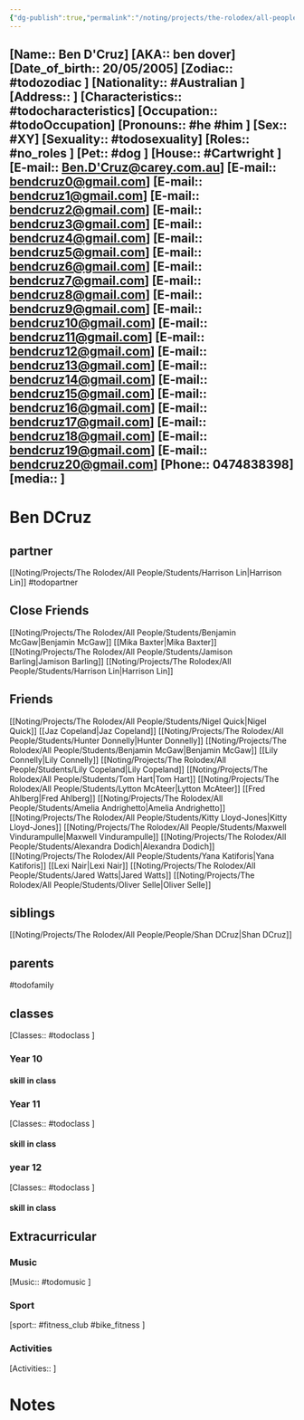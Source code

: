 ```yaml
---
{"dg-publish":true,"permalink":"/noting/projects/the-rolodex/all-people/students/ben-d-cruz/","dgHomeLink":true,"dgPassFrontmatter":false}
---
```


[Name:: Ben D'Cruz]
[AKA:: ben dover]
[Date_of_birth:: 20/05/2005]
[Zodiac:: #todozodiac ]
[Nationality:: #Australian  ]
[Address:: ]
[Characteristics::  #todocharacteristics]
[Occupation:: #todoOccupation]
[Pronouns:: #he #him  ]
[Sex:: #XY]
[Sexuality:: #todosexuality]
[Roles:: #no_roles ]
[Pet:: #dog ]
[House:: #Cartwright ]
[E-mail:: <Ben.D'Cruz@carey.com.au>]
[E-mail:: <bendcruz0@gmail.com>]
[E-mail:: <bendcruz1@gmail.com>]
[E-mail:: <bendcruz2@gmail.com>]
[E-mail:: <bendcruz3@gmail.com>]
[E-mail:: <bendcruz4@gmail.com>]
[E-mail:: <bendcruz5@gmail.com>]
[E-mail:: <bendcruz6@gmail.com>]
[E-mail:: <bendcruz7@gmail.com>]
[E-mail:: <bendcruz8@gmail.com>]
[E-mail:: <bendcruz9@gmail.com>]
[E-mail:: <bendcruz10@gmail.com>]
[E-mail:: <bendcruz11@gmail.com>]
[E-mail:: <bendcruz12@gmail.com>]
[E-mail:: <bendcruz13@gmail.com>]
[E-mail:: <bendcruz14@gmail.com>]
[E-mail:: <bendcruz15@gmail.com>]
[E-mail:: <bendcruz16@gmail.com>]
[E-mail:: <bendcruz17@gmail.com>]
[E-mail:: <bendcruz18@gmail.com>]
[E-mail:: <bendcruz19@gmail.com>]
[E-mail:: <bendcruz20@gmail.com>]
[Phone:: 0474838398]
[media:: ]
---
# Ben DCruz
## partner
[[Noting/Projects/The Rolodex/All People/Students/Harrison Lin|Harrison Lin]]
#todopartner
## Close Friends
[[Noting/Projects/The Rolodex/All People/Students/Benjamin McGaw|Benjamin McGaw]]
[[Mika Baxter|Mika Baxter]]
[[Noting/Projects/The Rolodex/All People/Students/Jamison Barling|Jamison Barling]]
[[Noting/Projects/The Rolodex/All People/Students/Harrison Lin|Harrison Lin]]
## Friends
[[Noting/Projects/The Rolodex/All People/Students/Nigel Quick|Nigel Quick]]
[[Jaz Copeland|Jaz Copeland]]
[[Noting/Projects/The Rolodex/All People/Students/Hunter Donnelly|Hunter Donnelly]]
[[Noting/Projects/The Rolodex/All People/Students/Benjamin McGaw|Benjamin McGaw]]
[[Lily Connelly|Lily Connelly]]
[[Noting/Projects/The Rolodex/All People/Students/Lily Copeland|Lily Copeland]]
[[Noting/Projects/The Rolodex/All People/Students/Tom Hart|Tom Hart]]
[[Noting/Projects/The Rolodex/All People/Students/Lytton McAteer|Lytton McAteer]]
[[Fred Ahlberg|Fred Ahlberg]]
[[Noting/Projects/The Rolodex/All People/Students/Amelia Andrighetto|Amelia Andrighetto]]
[[Noting/Projects/The Rolodex/All People/Students/Kitty Lloyd-Jones|Kitty Lloyd-Jones]]
[[Noting/Projects/The Rolodex/All People/Students/Maxwell Vindurampulle|Maxwell Vindurampulle]]
[[Noting/Projects/The Rolodex/All People/Students/Alexandra Dodich|Alexandra Dodich]]
[[Noting/Projects/The Rolodex/All People/Students/Yana Katiforis|Yana Katiforis]]
[[Lexi Nair|Lexi Nair]]
[[Noting/Projects/The Rolodex/All People/Students/Jared Watts|Jared Watts]]
[[Noting/Projects/The Rolodex/All People/Students/Oliver Selle|Oliver Selle]]
## siblings
[[Noting/Projects/The Rolodex/All People/People/Shan DCruz|Shan DCruz]]
## parents
#todofamily
## classes
[Classes:: #todoclass ]
### Year 10
#### skill in class
### Year 11
[Classes:: #todoclass ]
#### skill in class
### year 12
[Classes:: #todoclass ]
#### skill in class
## Extracurricular
### Music
[Music:: #todomusic ]
### Sport
[sport:: #fitness_club #bike_fitness ]
### Activities
[Activities:: ]
# Notes